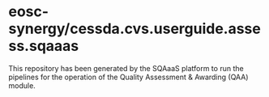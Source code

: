 # eosc-synergy/cessda.cvs.userguide.assess.sqaaas
This repository has been generated by the SQAaaS platform to run the pipelines
for the operation of the
Quality Assessment & Awarding (QAA)
module.
